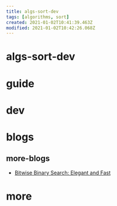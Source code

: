 ```yaml
---
title: algs-sort-dev
tags: [algorithms, sort]
created: 2021-01-02T10:41:39.463Z
modified: 2021-01-02T10:42:26.068Z
---
```


# algs-sort-dev

# guide

# dev

# blogs

## more-blogs

- [Bitwise Binary Search: Elegant and Fast](https://orlp.net/blog/bitwise-binary-search/)
# more
